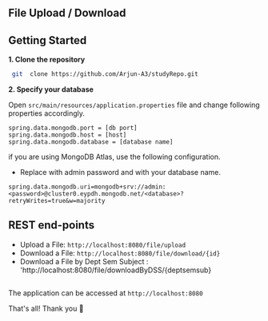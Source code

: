 ## File Upload / Download


## Getting Started
**1. Clone the repository**
```bash
 git  clone https://github.com/Arjun-A3/studyRepo.git
```
**2. Specify your database**

Open `src/main/resources/application.properties` file and change following properties accordingly.

```properties
spring.data.mongodb.port = [db port]
spring.data.mongodb.host = [host]
spring.data.mongodb.database = [database name]
```
if you are using MongoDB Atlas, use the following configuration.
* Replace <password> with admin password and <database> with your database name.

```properties
spring.data.mongodb.uri=mongodb+srv://admin:<password>@cluster0.eypdh.mongodb.net/<database>?retryWrites=true&w=majority
```

## REST end-points
* Upload a File: `http://localhost:8080/file/upload`
* Download a File: `http://localhost:8080/file/download/{id}`
* Download a File by Dept Sem Subject  : 'http://localhost:8080/file/downloadByDSS/{deptsemsub} 

##
The application can be accessed at `http://localhost:8080`


That's all! Thank you :muscle:
